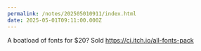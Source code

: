 ```yaml
---
permalink: /notes/202505010911/index.html
date: 2025-05-01T09:11:00.000Z
---
```


A boatload of fonts for $20? Sold https://ci.itch.io/all-fonts-pack